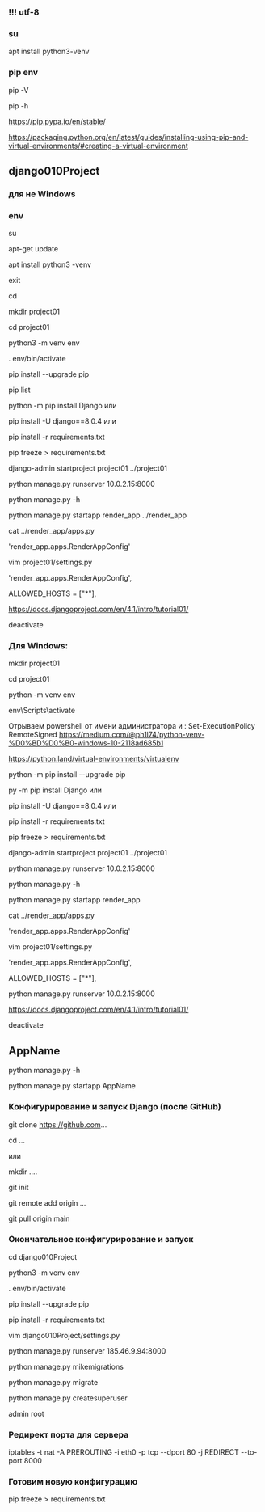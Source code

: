 ### !!! utf-8

### su

apt install python3-venv

### pip env


pip -V

pip -h

https://pip.pypa.io/en/stable/

https://packaging.python.org/en/latest/guides/installing-using-pip-and-virtual-environments/#creating-a-virtual-environment



## django010Project

### для не Windows
### env  

su

apt-get update

apt install python3 -venv

exit

cd

mkdir project01

cd project01

python3 -m venv env

. env/bin/activate

pip install --upgrade pip

pip list

python -m pip install Django  или

pip install -U django==8.0.4 или

pip install -r requirements.txt

pip freeze > requirements.txt


django-admin startproject project01 ../project01

python manage.py runserver 10.0.2.15:8000

python manage.py -h

python manage.py startapp render_app ../render_app

cat ../render_app/apps.py

'render_app.apps.RenderAppConfig'

vim project01/settings.py

'render_app.apps.RenderAppConfig',

ALLOWED_HOSTS = ["*"],



https://docs.djangoproject.com/en/4.1/intro/tutorial01/

deactivate

### Для Windows: 

mkdir project01

cd project01

python -m venv env

env\Scripts\activate

Отрываем powershell от имени администратора и : Set-ExecutionPolicy RemoteSigned 
https://medium.com/@ph1l74/python-venv-%D0%BD%D0%B0-windows-10-2118ad685b1 



https://python.land/virtual-environments/virtualenv

python -m pip install --upgrade pip 

py -m pip install Django или

pip install -U django==8.0.4 или

pip install -r requirements.txt

pip freeze > requirements.txt

django-admin startproject project01 ../project01

python manage.py runserver 10.0.2.15:8000

python manage.py -h

python manage.py startapp render_app

cat ../render_app/apps.py

'render_app.apps.RenderAppConfig'

vim project01/settings.py

'render_app.apps.RenderAppConfig',

ALLOWED_HOSTS = ["*"],

python manage.py runserver 10.0.2.15:8000

https://docs.djangoproject.com/en/4.1/intro/tutorial01/

deactivate



## AppName

python manage.py -h

python manage.py startapp AppName


### Конфигурирование и запуск Django (после GitHub)

git clone https://github.com...

cd ... 

или

mkdir ....

git init

git remote add origin ...

git pull origin main


### Окончательное конфигурирование и запуск

cd django010Project

python3 -m venv env

. env/bin/activate

pip install --upgrade pip

pip install -r requirements.txt

vim django010Project/settings.py

python manage.py runserver 185.46.9.94:8000

python manage.py mikemigrations

python manage.py migrate

python manage.py createsuperuser

admin root


### Редирект порта для сервера
iptables -t nat -A PREROUTING -i eth0 -p tcp --dport 80 -j REDIRECT --to-port 8000

### Готовим новую конфигурацию 

pip freeze > requirements.txt

